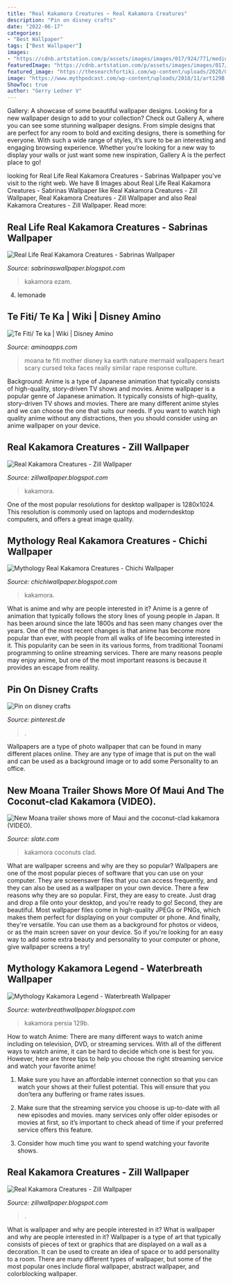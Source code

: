 ```yaml
---
title: "Real Kakamora Creatures ~ Real Kakamora Creatures"
description: "Pin on disney crafts"
date: "2022-06-17"
categories:
- "Best Wallpaper"
tags: ["Best Wallpaper"]
images:
- "https://cdnb.artstation.com/p/assets/images/images/017/924/771/medium/ezam-nazid-kaka-render2.jpg?1557864917"
featuredImage: "https://cdnb.artstation.com/p/assets/images/images/017/924/771/medium/ezam-nazid-kaka-render2.jpg?1557864917"
featured_image: "https://thesearchfortiki.com/wp-content/uploads/2020/03/Kokomoro-TikiRob-Starfish-Edition.png"
image: "https://www.mythpodcast.com/wp-content/uploads/2018/11/art129B.jpg"
ShowToc: true
author: "Gerry Ledner V"
---
```



Gallery: A showcase of some beautiful wallpaper designs.
Looking for a new wallpaper design to add to your collection? Check out Gallery A, where you can see some stunning wallpaper designs. From simple designs that are perfect for any room to bold and exciting designs, there is something for everyone. With such a wide range of styles, it’s sure to be an interesting and engaging browsing experience. Whether you’re looking for a new way to display your walls or just want some new inspiration, Gallery A is the perfect place to go!
		
		
		
		
		
		
		
	

		
looking for Real Life Real Kakamora Creatures - Sabrinas Wallpaper you've visit to the right web. We have 8 Images about Real Life Real Kakamora Creatures - Sabrinas Wallpaper like Real Kakamora Creatures - Zill Wallpaper, Real Kakamora Creatures - Zill Wallpaper and also Real Kakamora Creatures - Zill Wallpaper. Read more:
		
    
## Real Life Real Kakamora Creatures - Sabrinas Wallpaper

<img loading=lazy src="https://cdnb.artstation.com/p/assets/images/images/017/924/771/medium/ezam-nazid-kaka-render2.jpg?1557864917" onerror="this.onerror=null;this.src='https://tse4.mm.bing.net/th?id=OIP.bCLoPW7DW1PeP1YJH1BJ-AHaHa&amp;pid=15.1';" alt="Real Life Real Kakamora Creatures - Sabrinas Wallpaper">

_Source: sabrinaswallpaper.blogspot.com_

>kakamora ezam. 

	

4. lemonade 

    
## Te Fiti/ Te Ka | Wiki | Disney Amino

<img loading=lazy src="https://pm1.narvii.com/6445/46970305f67464fb4f24f24f401cd4229feb09bd_hq.jpg" onerror="this.onerror=null;this.src='https://tse2.mm.bing.net/th?id=OIP.XVAMPPc57aLr7H5JXLfACAHaEK&amp;pid=15.1';" alt="Te Fiti/ Te ka | Wiki | Disney Amino">

_Source: aminoapps.com_

>moana te fiti mother disney ka earth nature mermaid wallpapers heart scary cursed teka faces really similar rape response culture. 

	

Background: Anime is a type of Japanese animation that typically consists of high-quality, story-driven TV shows and movies.
Anime wallpaper is a popular genre of Japanese animation. It typically consists of high-quality, story-driven TV shows and movies. There are many different anime styles and we can choose the one that suits our needs. If you want to watch high quality anime without any distractions, then you should consider using an anime wallpaper on your device.

    
## Real Kakamora Creatures - Zill Wallpaper

<img loading=lazy src="https://lh6.googleusercontent.com/proxy/MWlg_DxUtomGAE0PB_D-FOzUg6YD6g2RymHHBZyfu2C0Jw8_0UobVAjEcPrs8T6kSlsGJzyo7jE1WMm-A3iTx7aG7fqiP0HcKhSywnkkJQwNrEVw8RQkcc8K0L7jZxOP=w1200-h630-p-k-no-nu" onerror="this.onerror=null;this.src='https://tse2.mm.bing.net/th?id=OIP.AzWvPj_9if0J9mgDq2vlCgHaED&amp;pid=15.1';" alt="Real Kakamora Creatures - Zill Wallpaper">

_Source: zillwallpaper.blogspot.com_

>kakamora. 

	

One of the most popular resolutions for desktop wallpaper is 1280x1024. This resolution is commonly used on laptops and moderndesktop computers, and offers a great image quality.

    
## Mythology Real Kakamora Creatures - Chichi Wallpaper

<img loading=lazy src="https://thesearchfortiki.com/wp-content/uploads/2020/03/Kokomoro-TikiRob-Starfish-Edition.png" onerror="this.onerror=null;this.src='https://tse3.mm.bing.net/th?id=OIP.oR15DT34a8ngspXVS07l9gHaHa&amp;pid=15.1';" alt="Mythology Real Kakamora Creatures - Chichi Wallpaper">

_Source: chichiwallpaper.blogspot.com_

>kakamora. 

	

What is anime and why are people interested in it?
Anime is a genre of animation that typically follows the story lines of young people in Japan. It has been around since the late 1800s and has seen many changes over the years. One of the most recent changes is that anime has become more popular than ever, with people from all walks of life becoming interested in it. This popularity can be seen in its various forms, from traditional Toonami programming to online streaming services. There are many reasons people may enjoy anime, but one of the most important reasons is because it provides an escape from reality.

    
## Pin On Disney Crafts

<img loading=lazy src="https://i.pinimg.com/236x/85/25/c2/8525c23a11f70e5930b63e23a5493f66.jpg?nii=t" onerror="this.onerror=null;this.src='https://tse1.mm.bing.net/th?id=OIP.SHK41R68MYl6lTZrj776EgAAAA&amp;pid=15.1';" alt="Pin on disney crafts">

_Source: pinterest.de_

>. 

	



Wallpapers are a type of photo wallpaper that can be found in many different places online. They are any type of image that is put on the wall and can be used as a background image or to add some Personality to an office.

    
## New Moana Trailer Shows More Of Maui And The Coconut-clad Kakamora (VIDEO).

<img loading=lazy src="http://www.slate.com/content/dam/slate/blogs/browbeat/2016/09/16/new_moana_trailer_shows_more_of_maui_and_the_coconut_clad_kakamora_video/screen_shot_20160915_at_11.39.41_am.png.CROP.promo-xlarge2.39.41_am.png" onerror="this.onerror=null;this.src='https://tse1.mm.bing.net/th?id=OIP.kBObBh8kFvBOcIwIxuJzVAHaFS&amp;pid=15.1';" alt="New Moana trailer shows more of Maui and the coconut-clad kakamora (VIDEO).">

_Source: slate.com_

>kakamora coconuts clad. 

	

What are wallpaper screens and why are they so popular?
Wallpapers are one of the most popular pieces of software that you can use on your computer. They are screensaver files that you can access frequently, and they can also be used as a wallpaper on your own device. There a few reasons why they are so popular. First, they are easy to create. Just drag and drop a file onto your desktop, and you're ready to go! Second, they are beautiful. Most wallpaper files come in high-quality JPEGs or PNGs, which makes them perfect for displaying on your computer or phone. And finally, they're versatile. You can use them as a background for photos or videos, or as the main screen saver on your device. So if you're looking for an easy way to add some extra beauty and personality to your computer or phone, give wallpaper screens a try!

    
## Mythology Kakamora Legend - Waterbreath Wallpaper

<img loading=lazy src="https://www.mythpodcast.com/wp-content/uploads/2018/11/art129B.jpg" onerror="this.onerror=null;this.src='https://tse4.mm.bing.net/th?id=OIP.B5JL_0n_cYsJdK6TxLrNTQHaHa&amp;pid=15.1';" alt="Mythology Kakamora Legend - Waterbreath Wallpaper">

_Source: waterbreathwallpaper.blogspot.com_

>kakamora persia 129b. 

	

How to watch Anime: There are many different ways to watch anime including on television, DVD, or streaming services.
With all of the different ways to watch anime, it can be hard to decide which one is best for you. However, here are three tips to help you choose the right streaming service and watch your favorite anime!
1. Make sure you have an affordable internet connection so that you can watch your shows at their fullest potential. This will ensure that you don’tera any buffering or frame rates issues.

2. Make sure that the streaming service you choose is up-to-date with all new episodes and movies. many services only offer older episodes or movies at first, so it’s important to check ahead of time if your preferred service offers this feature.

3. Consider how much time you want to spend watching your favorite shows.

    
## Real Kakamora Creatures - Zill Wallpaper

<img loading=lazy src="https://www.coleka.com/media/item/201804/04/pop-disney-moana-te-ka-001.jpg" onerror="this.onerror=null;this.src='https://tse4.mm.bing.net/th?id=OIP.O6wn06eLatCCsaUdjnOQ3AHaHa&amp;pid=15.1';" alt="Real Kakamora Creatures - Zill Wallpaper">

_Source: zillwallpaper.blogspot.com_

>. 

	

What is wallpaper and why are people interested in it?
What is wallpaper and why are people interested in it?
Wallpaper is a type of art that typically consists of pieces of text or graphics that are displayed on a wall as a decoration. It can be used to create an idea of space or to add personality to a room. There are many different types of wallpaper, but some of the most popular ones include floral wallpaper, abstract wallpaper, and colorblocking wallpaper.

